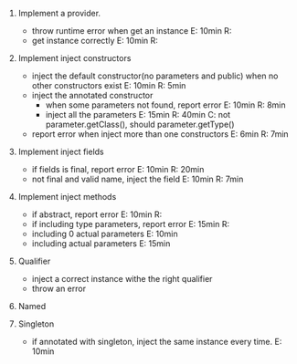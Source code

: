 1. Implement a provider. 
    - throw runtime error when get an instance E: 10min R: 
    - get instance correctly E: 10min R:

2. Implement inject constructors 
    - inject the default constructor(no parameters and public) when no other constructors exist  E: 10min R: 5min
    - inject the annotated constructor 
        - when some parameters not found, report error E: 10min R: 8min
        - inject all the parameters  E: 15min R: 40min C: not parameter.getClass(), should parameter.getType()
    - report error when inject more than one constructors E: 6min R: 7min
    
3. Implement inject fields 
    - if fields is final, report error  E: 10min R: 20min 
    - not final and valid name, inject the field E: 10min R: 7min
    

4. Implement inject methods
    - if abstract, report error E: 10min R: 
    - if including type parameters, report error E: 15min R:
    - including 0 actual parameters E: 10min
    - including actual parameters E: 15min
    
5. Qualifier 
    - inject a correct instance withe the right qualifier 
    - throw an error 

6. Named 

7. Singleton 
    - if annotated with singleton, inject the same instance every time. E: 10min
